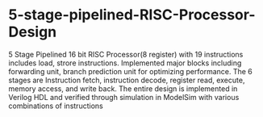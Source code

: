# 5-stage-pipelined-RISC-Processor-Design
5 Stage Pipelined 16 bit RISC Processor(8 register) with 19 instructions includes load, strore instructions. Implemented major blocks including forwarding unit, branch prediction unit for optimizing performance. The 6 stages are Instruction fetch, instruction decode, register read, execute, memory access, and write back. The entire design is implemented in Verilog HDL and verified through simulation in ModelSim with various combinations of instructions
